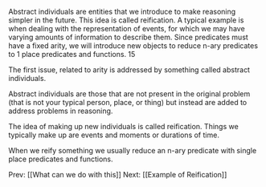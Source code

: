 ﻿Abstract individuals are entities that we introduce to make reasoning simpler in the future.
This idea is called reification.
A typical example is when dealing with the representation of events, for which we may have varying amounts of information to describe them. 
Since predicates must have a fixed arity, we will introduce new objects to reduce n-ary predicates to 1 place predicates and functions.
15

The first issue, related to arity is addressed by something called abstract individuals.

Abstract individuals are those that are not present in the original problem (that is not your typical person, place, or thing) but instead are added to address problems in reasoning.

The idea of making up new individuals is called reification. Things we typically make up are events and moments or durations of time.

When we reify something we usually reduce an n-ary predicate with single place predicates and functions.



Prev: [[What can we do with this]]
Next: [[Example of Reification]]